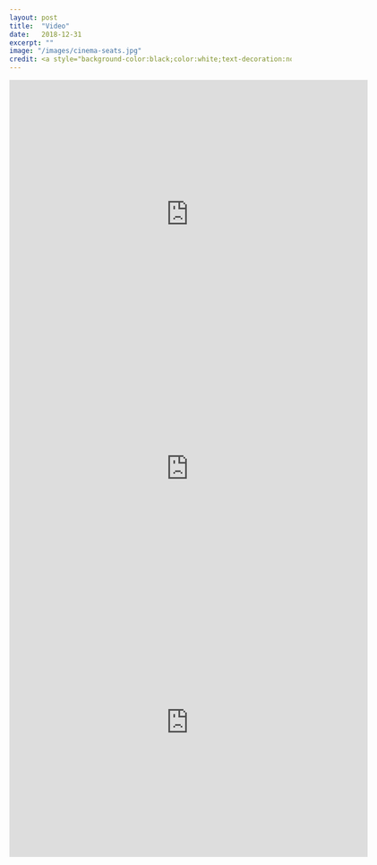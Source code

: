 ```yaml
---
layout: post
title:  "Video"
date:   2018-12-31
excerpt: ""
image: "/images/cinema-seats.jpg"
credit: <a style="background-color:black;color:white;text-decoration:none;padding:4px 6px;font-family:-apple-system, BlinkMacSystemFont, &quot;San Francisco&quot;, &quot;Helvetica Neue&quot;, Helvetica, Ubuntu, Roboto, Noto, &quot;Segoe UI&quot;, Arial, sans-serif;font-size:12px;font-weight:bold;line-height:1.2;display:inline-block;border-radius:3px" href="https://unsplash.com/@felixmooneeram?utm_medium=referral&amp;utm_campaign=photographer-credit&amp;utm_content=creditBadge" target="_blank" rel="noopener noreferrer" title="Download free do whatever you want high-resolution photos from Felix Mooneeram"><span style="display:inline-block;padding:2px 3px"><svg xmlns="http://www.w3.org/2000/svg" style="height:12px;width:auto;position:relative;vertical-align:middle;top:-2px;fill:white" viewBox="0 0 32 32"><title>unsplash-logo</title><path d="M10 9V0h12v9H10zm12 5h10v18H0V14h10v9h12v-9z"></path></svg></span><span style="display:inline-block;padding:2px 3px">Felix Mooneeram</span></a>
---
```


<!-- Photo Credit -->


<!-- Open Doors -->
<iframe src="https://player.vimeo.com/video/383952631" width="640" height="480" frameborder="0" allow="autoplay; fullscreen" allowfullscreen></iframe>

<!-- Mr Bean Cartoon -->
<iframe src="https://player.vimeo.com/video/383952551" width="640" height="427" frameborder="0" allow="autoplay; fullscreen" allowfullscreen></iframe>

<!-- Recycling PSA -->
<iframe src="https://player.vimeo.com/video/383952779" width="640" height="480" frameborder="0" allow="autoplay; fullscreen" allowfullscreen></iframe>
